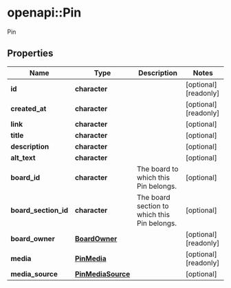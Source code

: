 # openapi::Pin

Pin

## Properties
Name | Type | Description | Notes
------------ | ------------- | ------------- | -------------
**id** | **character** |  | [optional] [readonly] 
**created_at** | **character** |  | [optional] [readonly] 
**link** | **character** |  | [optional] 
**title** | **character** |  | [optional] 
**description** | **character** |  | [optional] 
**alt_text** | **character** |  | [optional] 
**board_id** | **character** | The board to which this Pin belongs. | [optional] 
**board_section_id** | **character** | The board section to which this Pin belongs. | [optional] 
**board_owner** | [**BoardOwner**](BoardOwner.md) |  | [optional] [readonly] 
**media** | [**PinMedia**](PinMedia.md) |  | [optional] [readonly] 
**media_source** | [**PinMediaSource**](PinMediaSource.md) |  | [optional] 


